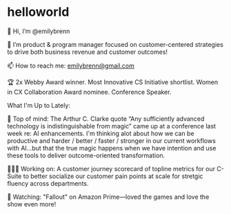 # helloworld

👋 Hi, I’m @emilybrenn

🦄 I’m product & program manager focused on customer-centered strategies to drive both business revenue and customer outcomes!

📫 How to reach me: emilybrenn@gmail.com

🏆 2x Webby Award winner. Most Innovative CS Initiative shortlist. Women in CX Collaboration Award nominee. Conference Speaker.



What I'm Up to Lately:

🎩 Top of mind: The Arthur C. Clarke quote “Any sufficiently advanced technology is indistinguishable from magic” came up at a conference last week re: AI enhancements. I'm thinking alot about how we can be productive and harder / better / faster / stronger in our current workflows with AI…but that the true magic happens when we have intention and use these tools to deliver outcome-oriented transformation.
  
👩🏻‍💻 Working on: A customer journey scorecard of topline metrics for our C-Suite to better socialize our customer pain points at scale for stretgic fluency across departments.

🍿 Watching: "Fallout" on Amazon Prime—loved the games and love the show even more!

